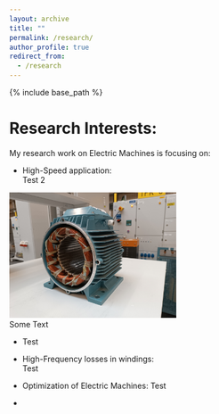 ```yaml
---
layout: archive
title: ""
permalink: /research/
author_profile: true
redirect_from:
  - /research
---
```


{% include base_path %}


Research Interests:
======


My research work on Electric Machines is focusing on:
- High-Speed application:  
Test 2  
<img src='/images/homepage_electric_machines.png' style="float:none;width:300px;">  
<br/> Some Text

- Test

- High-Frequency losses in windings:<br/>
Test
- Optimization of Electric Machines:
Test
- 
